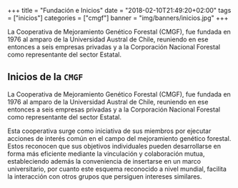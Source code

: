 +++
title = "Fundación e Inicios"
date = "2018-02-10T21:49:20+02:00"
tags = ["inicios"]
categories = ["cmgf"]
banner = "img/banners/inicios.jpg"
+++

La Cooperativa de Mejoramiento Genético Forestal (CMGF), fue fundada en 1976 al amparo de la Universidad Austral de Chile, reuniendo en ese entonces a seis empresas privadas y a la Corporación Nacional Forestal como representante del sector Estatal.

<!--more-->

## Inicios de la `CMGF`

La Cooperativa de Mejoramiento Genético Forestal (CMGF), fue fundada en 1976 al amparo de la Universidad Austral de Chile, reuniendo en ese entonces a seis empresas privadas y a la Corporación Nacional Forestal como representante del sector Estatal.

Esta cooperativa surge como iniciativa de sus miembros por ejecutar acciones de interés común en el campo del mejoramiento genético forestal. Estos reconocen que sus objetivos individuales pueden desarrollarse en forma más eficiente mediante la vinculación y colaboración mutua, estableciendo además la conveniencia de insertarse en un marco universitario, por cuanto este esquema reconocido a nivel mundial, facilita la interacción con otros grupos que persiguen intereses similares.

